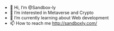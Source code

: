 - 👋 Hi, I’m @Sandbox-ly
- 👀 I’m interested in Metaverse and Crypto
- 🌱 I’m currently learning about Web development
- 📫 How to reach me http://sandboxly.com/

<!---
Sandbox-ly/Sandbox-ly is a ✨ special ✨ repository because its `README.md` (this file) appears on your GitHub profile.
You can click the Preview link to take a look at your changes.
--->
